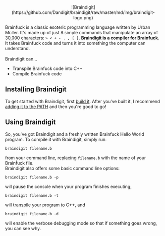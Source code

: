 <p align="center">
![Braindigit](https://github.com/Dandigit/braindigit/raw/master/md/img/braindigit-logo.png)
</p>

Brainfuck is a classic esoteric programming language written by Urban Müller. It's made up of just 8 simple commands that manipulate an array 
of 30,000 characters: `> < + - . , [ ]`. **Braindigit is a compiler for Brainfuck.** It takes Brainfuck code and turns it into something the 
computer can understand. \
\
Braindigit can...
* Transpile Brainfuck code into C++
* Compile Brainfuck code

## Installing Braindigit
To get started with Braindigit, first [build it](https://github.com/Dandigit/braindigit/blob/master/BUILDING.md). After you've built it, I recommend 
[adding it to the PATH](https://github.com/Dandigit/braindigit/blob/master/PATH.md) and then you're good to go!

## Using Braindigit
So, you've got Braindigit and a freshly written Brainfuck Hello World program. To compile it with Braindigit, simply run:
```
braindigit filename.b
```
from your command line, replacing `filename.b` with the name of your Brainfuck file. \
Braindigit also offers some basic command line options:
```
braindigit filename.b -p
```
will pause the console when your program finishes executing,
```
braindigit filename.b -t
```
will transpile your program to C++, and
```
braindigit filename.b -d
```
will enable the verbose debugging mode so that if something goes wrong, you can see why.
